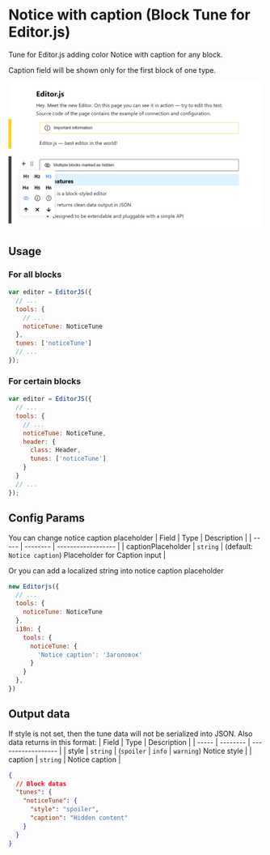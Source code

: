# Notice with caption (Block Tune for Editor.js)
Tune for Editor.js adding color Notice with caption for any block.

Caption field will be shown only for the first block of one type.

![Preview image](https://github.com/VolgaIgor/editorjs-notice/raw/main/assets/preview.png)

## Usage
### For all blocks
```javascript
var editor = EditorJS({
  // ...
  tools: {
    // ...
    noticeTune: NoticeTune
  },
  tunes: ['noticeTune']
  // ...
});
```

### For certain blocks
```javascript
var editor = EditorJS({
  // ...
  tools: {
    // ...
    noticeTune: NoticeTune,
    header: {
      class: Header,
      tunes: ['noticeTune']
    }
  }
  // ...
});
```

## Config Params
You can change notice caption placeholder
| Field | Type     | Description        |
| ----- | -------- | ------------------ |
| captionPlaceholder | `string` | (default: `Notice caption`) Placeholder for Caption input |

Or you can add a localized string into notice caption placeholder
```javascript
new Editorjs({
  // ...
  tools: {
    noticeTune: NoticeTune
  },
  i18n: {
    tools: {
      noticeTune: {
        'Notice caption': 'Заголовок'
      }
    }
  },
})
```

## Output data
If style is not set, then the tune data will not be serialized into JSON.
Also data returns in this format:
| Field | Type     | Description        |
| ----- | -------- | ------------------ |
| style | `string` | (`spoiler` | `info` | `warning`) Notice style |
| caption | `string` | Notice caption |

```json
{
  // Block datas
  "tunes": {
    "noticeTune": {
      "style": "spoiler",
      "caption": "Hidden content"
    }
  }
}
```
